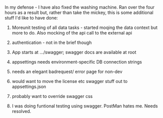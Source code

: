 In my defense - I have also fixed the washing machine. Ran over the four hours as a result but, rather than take the mickey, this is some additional stuff I'd like to have done:

1) Moreunit testing of all data tasks - started moqing the data context but more to do. Also mocking of the api call to the external api

2) authentication - not in the brief though

3) App starts at .../swagger; swagger docs are available at root

4) appsettings needs environment-specific DB connection strings

5) needs an elegant badrequest/ error page for non-dev

6) would want to move the license etc swagger stuff out to appsettings.json

7) probably want to override swagger css

8) I was doing funtional testing using swagger. PostMan hates me. Needs resolved.
